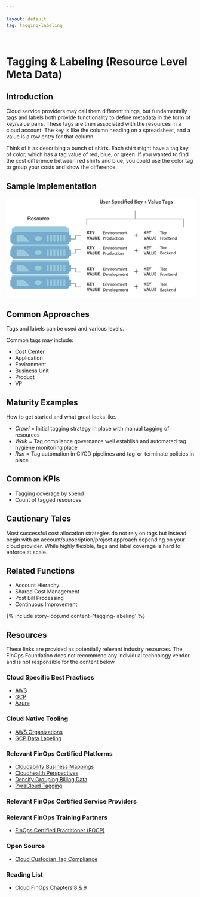 ```yaml
---

layout: default
tag: tagging-labeling

---
```


# Tagging & Labeling (Resource Level Meta Data)

## Introduction

Cloud service providers may call them different things, but fundamentally tags and labels both provide functionality to define metadata in the form of key/value pairs. These tags are then associated with the resources in a cloud account. The key is like the column heading on a spreadsheet, and a value is a row entry for that column. 

Think of it as describing a bunch of shirts. Each shirt might have a tag key of color, which has a tag value of red, blue, or green. If you wanted to find the cost difference between red shirts and blue, you could use the color tag to group your costs and show the difference. 

## Sample Implementation      

![image](/img/framework/tagging-labeling.png)

## Common Approaches

Tags and labels can be used and various levels.

Common tags may include:
- Cost Center
- Application
- Environment
- Business Unit
- Product 
- VP

## Maturity Examples

How to get started and what great looks like.

- *Crawl* = Initial tagging strategy in place with manual tagging of resources
- *Walk* = Tag compliance governance well establish and automated tag hygiene monitoring place
- *Run* = Tag automation in CI/CD pipelines and tag-or-terminate policies in place

## Common KPIs

- Tagging coverage by spend
- Count of tagged resources

## Cautionary Tales

Most successful cost allocation strategies do not rely on tags but instead begin with an account/subscription/project approach depending on your cloud provider. While highly flexible, tags and label coverage is hard to enforce at scale.

## Related Functions

- Account Hierachy
- Shared Cost Management
- Post Bill Processing
- Continuous Improvement

{% include story-loop.md content='tagging-labeling' %}

## Resources

These links are provided as potentially relevant industry resources. The FinOps Foundation does not recommend any individual technology vendor and is not responsible for the content below.

### Cloud Specific Best Practices

- [AWS](https://docs.aws.amazon.com/general/latest/gr/aws_tagging.html)
- [GCP](https://cloud.google.com/compute/docs/labeling-resources)
- [Azure](https://docs.microsoft.com/en-us/azure/virtual-machines/tag-portal)

### Cloud Native Tooling

- [AWS Organizations](https://aws.amazon.com/organizations/)
- [GCP Data Labeling](https://console.cloud.google.com/data-labeling)

### Relevant FinOps Certified Platforms

- [Cloudability Business Mappings](https://www.cloudability.com/product/features/business-mapping/)
- [Cloudhealth Perspectives](https://www.cloudhealthtech.com/blog/understanding-cloudhealth-perspectives)
- [Densify Grouping Billing Data](https://www.densify.com/docs/Content/Densify_Com/Grouping_and_Filtering_Your_Billing_Data.htm)
- [PyraCloud Tagging](https://help.pyracloud.com/knowledge-base/managing-tags-and-resources/)

### Relevant FinOps Certified Service Providers


### Relevant FinOps Training Partners
- [FinOps Certified Practitioner (FOCP)](https://www.finops.org/certification/)

### Open Source
- [Cloud Custodian Tag Compliance](https://cloudcustodian.io/docs/aws/examples/tagcompliance.html)

### Reading List

- [Cloud FinOps Chapters 8 & 9](https://www.amazon.com/Cloud-FinOps-Collaborative-Real-Time-Management/dp/1492054623)

